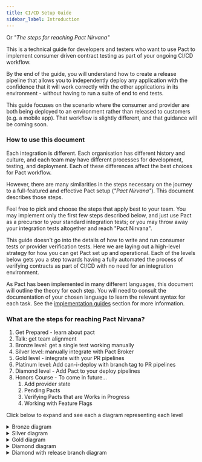 ```yaml
---
title: CI/CD Setup Guide
sidebar_label: Introduction
---
```


Or _"The steps for reaching Pact Nirvana"_

This is a technical guide for developers and testers who want to use Pact to implement consumer driven contract testing as part of your ongoing CI/CD workflow.

By the end of the guide, you will understand how to create a release pipeline that allows you to independently deploy any application with the confidence that it will work correctly with the other applications in its environment - without having to run a suite of end to end tests.

This guide focuses on the scenario where the consumer and provider are both being deployed to an environment rather than released to customers (e.g. a mobile app). That workflow is slightly different, and that guidance will be coming soon.

### How to use this document

Each integration is different. Each organisation has different history and culture, and each team may have different processes for development, testing, and deployment. Each of these differences affect the best choices for Pact workflow.

However, there are many similarities in the steps necessary on the journey to a full-featured and effective Pact setup \(_"Pact Nirvana"_\). This document describes those steps.

Feel free to pick and choose the steps that apply best to your team. You may implement only the first few steps described below, and just use Pact as a precursor to your standard integration tests; or you may throw away your integration tests altogether and reach "Pact Nirvana".

This guide doesn't go into the details of how to write and run consumer tests or provider verification tests. Here we are laying out a high-level strategy for how you can get Pact set up and operational.  Each of the levels below gets you a step towards having a fully automated the process of verifying contracts as part of CI/CD with no need for an integration environment.

As Pact has been implemented in many different languages, this document will outline the theory for each step. You will need to consult the documentation of your chosen language to learn the relevant syntax for each task. See the [implementation guides](/implementation_guides/cli) section for more information.

### What are the steps for reaching Pact Nirvana?

1. Get Prepared - learn about pact
2. Talk: get team alignment
3. Bronze level: get a single test working manually
4. Silver level: manually integrate with Pact Broker
5. Gold level - integrate with your PR pipelines
6. Platinum level: Add can-i-deploy with branch tag to PR pipelines
7. Diamond level - Add Pact to your deploy pipelines
8. Honors Course - To come in future...
   1. Add provider state
   2. Pending Pacts
   3. Verifying Pacts that are Works in Progress
   4. Working with Feature Flags

Click below to expand and see each a diagram representing each level


<details >
  <summary>Bronze diagram</summary>

![Bronze diagram](pact_nirvana/images/bronze.png)
</details>
<details >
  <summary>Silver diagram</summary>

![Silver diagram](pact_nirvana/images/silver.png)
</details>
<details >
  <summary>Gold diagram</summary>

![Gold diagram](pact_nirvana/images/gold.png)
</details>
<details >
  <summary>Diamond diagram</summary>

![Diamond diagram](pact_nirvana/images/diamond.png)
</details>

<details >
  <summary>Diamond with release branch diagram</summary>

![Diamond with release branch diagram](pact_nirvana/images/diamond-release.png)
</details>
